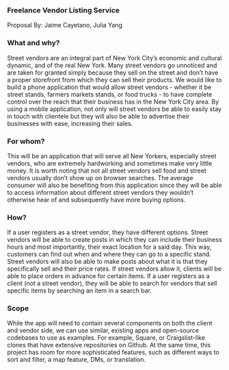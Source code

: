 
### Freelance Vendor Listing Service
Proposal By: Jaime Cayetano, Julia Yang

### What and why?
Street vendors are an integral part of New York City’s economic and cultural dynamic, and of the real New York. Many street vendors go unnoticed and are taken for granted simply because they sell on the street and don’t have a proper storefront from which they can sell their products. We would like to build a phone application that would allow street vendors - whether it be street stands, farmers markets stands, or food trucks - to have complete control over the reach that their business has in the New York City area. By using a mobile application, not only will street vendors be able to easily stay in touch with clientele but they will also be able to advertise their businesses with ease, increasing their sales.  

### For whom?
This will be an application that will serve all New Yorkers, especially street vendors, who are extremely hardworking and sometimes make very little money. It is worth noting that not all street vendors sell food and street vendors usually don’t show up on browser searches. The average consumer will also be benefiting from this application since they will be able to access information about different street vendors they wouldn’t otherwise hear of and subsequently have more buying options.

### How?
If a user registers as a street vendor, they have different options. Street vendors will be able to create posts in which they can include their business hours and most importantly, their exact location for a said day. This way, customers can find out when and where they can go to a specific stand. Street vendors will also be able to make posts about what it is that they specifically sell and their price rates. If street vendors allow it, clients will be able to place orders in advance for certain items. If a user registers as a client (not a street vendor), they will be able to search for vendors that sell specific items by searching an item in a search bar.

### Scope
While the app will need to contain several components on both the client and vendor side, we can use similar, existing apps and open-source codebases to use as examples. For example, Square, or Craigslist-like clones that have extensive repositories on Github. At the same time, this project has room for more sophisticated features, such as different ways to sort and filter, a map feature, DMs, or translation. 
